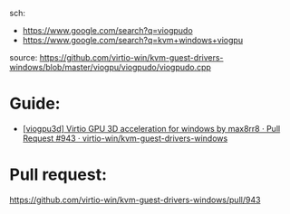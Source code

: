 sch:
- https://www.google.com/search?q=viogpudo
- https://www.google.com/search?q=kvm+windows+viogpu

source: https://github.com/virtio-win/kvm-guest-drivers-windows/blob/master/viogpu/viogpudo/viogpudo.cpp

# Guide:
- [[viogpu3d] Virtio GPU 3D acceleration for windows by max8rr8 · Pull Request #943 · virtio-win/kvm-guest-drivers-windows](https://www.reddit.com/r/VFIO/comments/15ljuvr/viogpu3d_virtio_gpu_3d_acceleration_for_windows/?rdt=54758)

# Pull request:
https://github.com/virtio-win/kvm-guest-drivers-windows/pull/943

